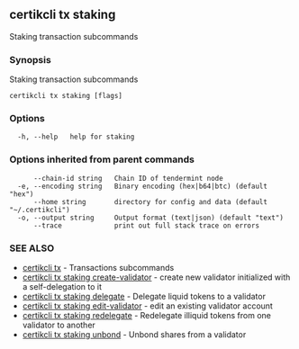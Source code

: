 ## certikcli tx staking

Staking transaction subcommands

### Synopsis

Staking transaction subcommands

```
certikcli tx staking [flags]
```

### Options

```
  -h, --help   help for staking
```

### Options inherited from parent commands

```
      --chain-id string   Chain ID of tendermint node
  -e, --encoding string   Binary encoding (hex|b64|btc) (default "hex")
      --home string       directory for config and data (default "~/.certikcli")
  -o, --output string     Output format (text|json) (default "text")
      --trace             print out full stack trace on errors
```

### SEE ALSO

* [certikcli tx](certikcli_tx.md)	 - Transactions subcommands
* [certikcli tx staking create-validator](certikcli_tx_staking_create-validator.md)	 - create new validator initialized with a self-delegation to it
* [certikcli tx staking delegate](certikcli_tx_staking_delegate.md)	 - Delegate liquid tokens to a validator
* [certikcli tx staking edit-validator](certikcli_tx_staking_edit-validator.md)	 - edit an existing validator account
* [certikcli tx staking redelegate](certikcli_tx_staking_redelegate.md)	 - Redelegate illiquid tokens from one validator to another
* [certikcli tx staking unbond](certikcli_tx_staking_unbond.md)	 - Unbond shares from a validator


